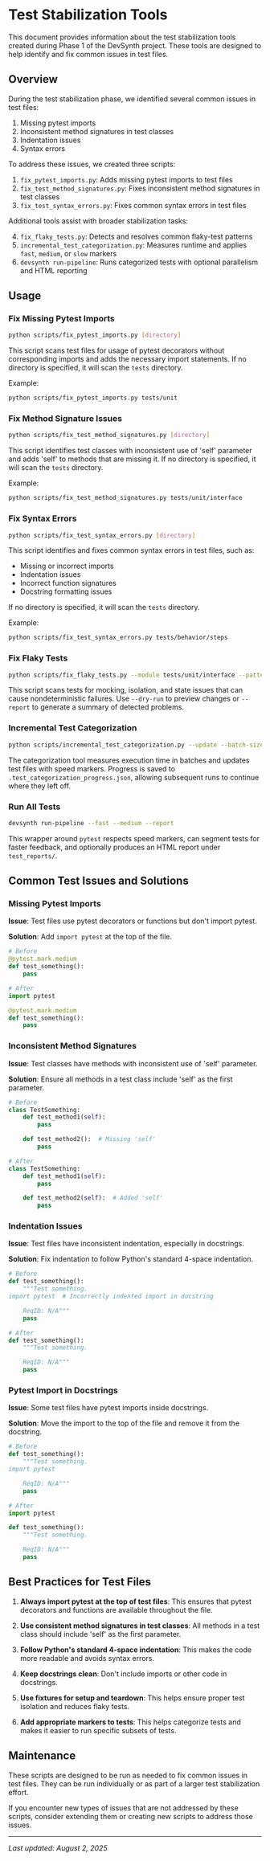 # Test Stabilization Tools

This document provides information about the test stabilization tools created during Phase 1 of the DevSynth project. These tools are designed to help identify and fix common issues in test files.

## Overview

During the test stabilization phase, we identified several common issues in test files:

1. Missing pytest imports
2. Inconsistent method signatures in test classes
3. Indentation issues
4. Syntax errors

To address these issues, we created three scripts:

1. `fix_pytest_imports.py`: Adds missing pytest imports to test files
2. `fix_test_method_signatures.py`: Fixes inconsistent method signatures in test classes
3. `fix_test_syntax_errors.py`: Fixes common syntax errors in test files

Additional tools assist with broader stabilization tasks:

4. `fix_flaky_tests.py`: Detects and resolves common flaky-test patterns
5. `incremental_test_categorization.py`: Measures runtime and applies `fast`, `medium`, or `slow` markers
6. `devsynth run-pipeline`: Runs categorized tests with optional parallelism and HTML reporting

## Usage

### Fix Missing Pytest Imports

```bash
python scripts/fix_pytest_imports.py [directory]
```

This script scans test files for usage of pytest decorators without corresponding imports and adds the necessary import statements. If no directory is specified, it will scan the `tests` directory.

Example:
```bash
python scripts/fix_pytest_imports.py tests/unit
```

### Fix Method Signature Issues

```bash
python scripts/fix_test_method_signatures.py [directory]
```

This script identifies test classes with inconsistent use of 'self' parameter and adds 'self' to methods that are missing it. If no directory is specified, it will scan the `tests` directory.

Example:
```bash
python scripts/fix_test_method_signatures.py tests/unit/interface
```

### Fix Syntax Errors

```bash
python scripts/fix_test_syntax_errors.py [directory]
```

This script identifies and fixes common syntax errors in test files, such as:
- Missing or incorrect imports
- Indentation issues
- Incorrect function signatures
- Docstring formatting issues

If no directory is specified, it will scan the `tests` directory.

Example:
```bash
python scripts/fix_test_syntax_errors.py tests/behavior/steps
```

### Fix Flaky Tests

```bash
python scripts/fix_flaky_tests.py --module tests/unit/interface --pattern isolation
```

This script scans tests for mocking, isolation, and state issues that can cause nondeterministic failures. Use `--dry-run` to preview changes or `--report` to generate a summary of detected problems.

### Incremental Test Categorization

```bash
python scripts/incremental_test_categorization.py --update --batch-size 10
```

The categorization tool measures execution time in batches and updates test files with speed markers. Progress is saved to `.test_categorization_progress.json`, allowing subsequent runs to continue where they left off.

### Run All Tests

```bash
devsynth run-pipeline --fast --medium --report
```

This wrapper around `pytest` respects speed markers, can segment tests for faster feedback, and optionally produces an HTML report under `test_reports/`.

## Common Test Issues and Solutions

### Missing Pytest Imports

**Issue**: Test files use pytest decorators or functions but don't import pytest.

**Solution**: Add `import pytest` at the top of the file.

```python
# Before
@pytest.mark.medium
def test_something():
    pass

# After
import pytest

@pytest.mark.medium
def test_something():
    pass
```

### Inconsistent Method Signatures

**Issue**: Test classes have methods with inconsistent use of 'self' parameter.

**Solution**: Ensure all methods in a test class include 'self' as the first parameter.

```python
# Before
class TestSomething:
    def test_method1(self):
        pass

    def test_method2():  # Missing 'self'
        pass

# After
class TestSomething:
    def test_method1(self):
        pass

    def test_method2(self):  # Added 'self'
        pass
```

### Indentation Issues

**Issue**: Test files have inconsistent indentation, especially in docstrings.

**Solution**: Fix indentation to follow Python's standard 4-space indentation.

```python
# Before
def test_something():
    """Test something.
import pytest  # Incorrectly indented import in docstring

    ReqID: N/A"""
    pass

# After
def test_something():
    """Test something.

    ReqID: N/A"""
    pass
```

### Pytest Import in Docstrings

**Issue**: Some test files have pytest imports inside docstrings.

**Solution**: Move the import to the top of the file and remove it from the docstring.

```python
# Before
def test_something():
    """Test something.
import pytest

    ReqID: N/A"""
    pass

# After
import pytest

def test_something():
    """Test something.

    ReqID: N/A"""
    pass
```

## Best Practices for Test Files

1. **Always import pytest at the top of test files**: This ensures that pytest decorators and functions are available throughout the file.

2. **Use consistent method signatures in test classes**: All methods in a test class should include 'self' as the first parameter.

3. **Follow Python's standard 4-space indentation**: This makes the code more readable and avoids syntax errors.

4. **Keep docstrings clean**: Don't include imports or other code in docstrings.

5. **Use fixtures for setup and teardown**: This helps ensure proper test isolation and reduces flaky tests.

6. **Add appropriate markers to tests**: This helps categorize tests and makes it easier to run specific subsets of tests.

## Maintenance

These scripts are designed to be run as needed to fix common issues in test files. They can be run individually or as part of a larger test stabilization effort.

If you encounter new types of issues that are not addressed by these scripts, consider extending them or creating new scripts to address those issues.

---

_Last updated: August 2, 2025_
